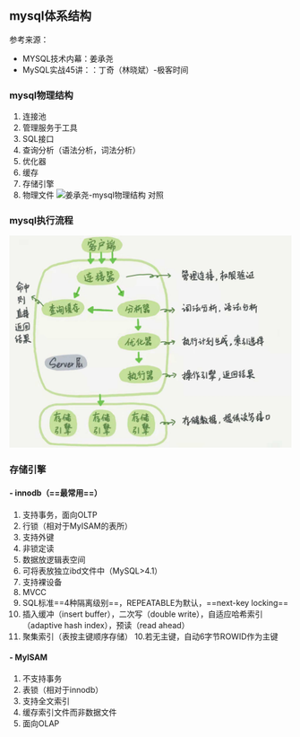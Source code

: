 ## mysql体系结构
参考来源：
- MYSQL技术内幕：姜承尧
- MySQL实战45讲：：丁奇（林晓斌）-极客时间
### mysql物理结构
1. 连接池
1. 管理服务于工具
1. SQL接口
1. 查询分析（语法分析，词法分析）
1. 优化器
1. 缓存
1. 存储引擎
1. 物理文件
![姜承尧-mysql物理结构](FF3703C24C6A4C51AC1540821DF67C24)
对照
### mysql执行流程
![丁奇-mysql结果与执行流程](https://github.com/ermaot/notes/blob/master/mysql/005mysql%E4%BD%93%E7%B3%BB%E6%9E%B6%E6%9E%84/pic/mysql%E4%BD%93%E7%B3%BB%E7%BB%93%E6%9E%842.jpg)
### 存储引擎
#### - innodb（==最常用==）
1. 支持事务，面向OLTP
1. 行锁（相对于MyISAM的表所）
1. 支持外键
2. 非锁定读
3. 数据放逻辑表空间
4. 可将表放独立ibd文件中（MySQL>4.1）
5. 支持裸设备
6. MVCC
7. SQL标准==4种隔离级别==，REPEATABLE为默认，==next-key locking==
8. 插入缓冲（insert buffer），二次写（double write），自适应哈希索引（adaptive hash index），预读（read ahead）
9. 聚集索引（表按主键顺序存储）
10.若无主键，自动6字节ROWID作为主键
#### - MyISAM
1. 不支持事务
1. 表锁（相对于innodb）
1. 支持全文索引
1. 缓存索引文件而非数据文件
1. 面向OLAP